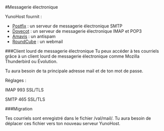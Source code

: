 #Messagerie électronique

YunoHost fournit :
* [Postfix](http://www.postfix.org/) : un serveur de messagerie électronique SMTP
* [Dovecot](http://www.dovecot.org/) : un serveur de messagerie électronique IMAP et POP3
* [Amavis](http://amavis.org/) : un antispam
* [RoundCube](/apps) : un webmail

###Client lourd de messagerie électronique
Tu peux accéder à tes courriels grâce à un client lourd de messagerie électronique comme Mozilla Thunderbird ou Évolution.

Tu aura besoin de ta principale adresse mail et de ton mot de passe.

Réglages :

IMAP  993  SSL/TLS

SMTP  465  SSL/TLS

###Migration

Tes courriels sont enregistré dans le fichier /val/mail/.
Tu aura besoin de déplacer ces fichier vers ton nouveau serveur YunoHost.

